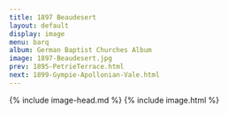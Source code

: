 ```yaml
---
title: 1897 Beaudesert
layout: default
display: image
menu: barq
album: German Baptist Churches Album
image: 1897-Beaudesert.jpg
prev: 1895-PetrieTerrace.html
next: 1899-Gympie-Apollonian-Vale.html
---
```

{% include image-head.md %}
{% include image.html %}